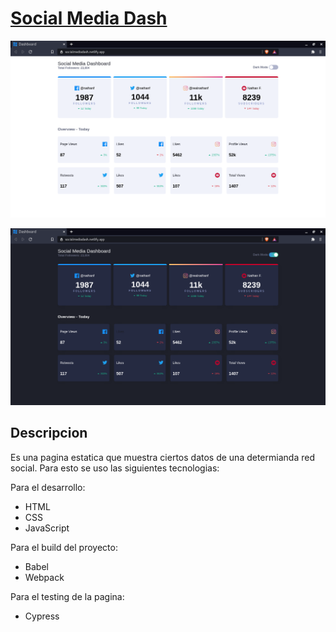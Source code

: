 # [Social Media Dash](https://socialmediadash.netlify.app/)

![Screenshot](smd1.png) 

![Screenshot](smd.png)

## Descripcion
Es una pagina estatica que muestra ciertos datos de una
determianda red social. Para esto se uso las siguientes 
tecnologias:

Para el desarrollo:

- HTML
- CSS
- JavaScript 

Para el build del proyecto: 

- Babel
- Webpack

Para el testing de la pagina:

- Cypress


